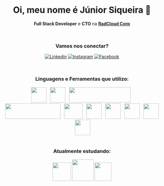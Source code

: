 <div align="center">
<h1>Oi, meu nome é Júnior Siqueira 👋 </h1>

**Full Stack Developer** e **CTO** na **[RadCloud Corp](https://www.radcloud.com.br/)**

<br>
<h3>Vamos nos conectar?</h3>


[![Linkedin](https://img.shields.io/badge/LinkedIn-0077B5?style=for-the-badge&logo=linkedin&logoColor=white)](https://www.linkedin.com/in/antonio-siqueira-jr/)
[![Instagram](https://img.shields.io/badge/Instagram-E4405F?style=for-the-badge&logo=instagram&logoColor=white)](https://www.instagram.com/_juniorsiqueira_/)
[![Facebook](https://img.shields.io/badge/Facebook-1877F2?style=for-the-badge&logo=facebook&logoColor=white)](https://www.facebook.com/junior.guita)

<br>

<h3>Linguagens e Ferramentas que utilizo:</h3>
<div style="display: inline_block">
  <img width="50" height="50" src="https://cdn.jsdelivr.net/gh/devicons/devicon/icons/php/php-original.svg" />&nbsp;&nbsp;
  <img width="50" height="50" src="https://cdn.jsdelivr.net/gh/devicons/devicon/icons/laravel/laravel-plain-wordmark.svg" />&nbsp;&nbsp;
  <img width="200" height="50" src="https://php.ar/static/4357a60fa19f5c9e1d39e075d443014f/7d769/livewire-banner.png" />&nbsp;&nbsp;
  <img width="180" height="50" src="https://alpinejs.dev/alpine_long.svg" />&nbsp;&nbsp;
  <img width="60" height="50" src="https://cdn.jsdelivr.net/gh/devicons/devicon/icons/mysql/mysql-original-wordmark.svg" />&nbsp;&nbsp;
  <img width="50" height="50" src="https://cdn.jsdelivr.net/gh/devicons/devicon/icons/postgresql/postgresql-original-wordmark.svg" />&nbsp;&nbsp;
  <img width="50" height="50" src="https://cdn.jsdelivr.net/gh/devicons/devicon/icons/redis/redis-original-wordmark.svg" />&nbsp;&nbsp;
  <img width="50" height="50" src="https://cdn.jsdelivr.net/gh/devicons/devicon/icons/javascript/javascript-original.svg" />&nbsp;&nbsp;
  <img width="50" height="50" src="https://www.svgrepo.com/show/354202/postman-icon.svg" />&nbsp;&nbsp;
  <img width="50" height="50" src="https://cdn.jsdelivr.net/gh/devicons/devicon/icons/docker/docker-original-wordmark.svg" />&nbsp;&nbsp;
</div>

<br>

<h3>Atualmente estudando:</h3>
<img width="60" height="60" src="https://cdn.jsdelivr.net/gh/devicons/devicon/icons/react/react-original-wordmark.svg" />
<img width="70" height="70" src="https://cdn.jsdelivr.net/gh/devicons/devicon/icons/nodejs/nodejs-original-wordmark.svg" />
<img width="55" height="60" src="https://raw.githubusercontent.com/kristerkari/react-native-svg-transformer/HEAD/images/react-native-logo.png" />
</div>
